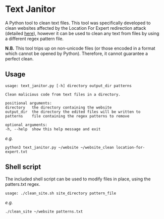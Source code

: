 Text Janitor
============

A Python tool to clean text files.
This tool was specifically developed to clean websites affected by the Location For Expert redirection attack (detailed [here][DNC]), however it can be used to clean any text from files by using a different regex pattern file.

**N.B.**
This tool trips up on non-unicode files (or those encoded in a format which cannot be opened by Python).
Therefore, it cannot guarantee a perfect clean.

Usage
-----

    usage: text_janitor.py [-h] directory output_dir patterns

    Clean malicious code from text files in a directory.

    positional arguments:
    directory   the directory containing the website
    output_dir  the directory the edited files will be written to
    patterns    file containing the regex patterns to remove

    optional arguments:
    -h, --help  show this help message and exit

_e.g._

    python3 text_janitor.py ~/website ~/website_clean location-for-expert.txt

Shell script
------------

The included shell script can be used to modify files in place, using the patters.txt regex.

    usage: ./clean_site.sh site_directory pattern_file

_e.g._

    ./clean_site ~/website patterns.txt

[DNC]: https://malware.dontneedcoffee.com/hosted/anonymous/kotd.html
